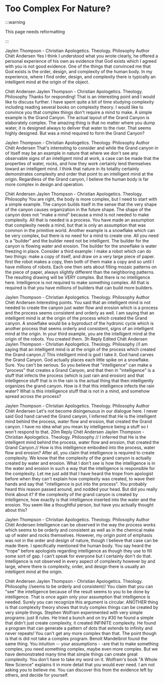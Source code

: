 # Too Complex For Nature?

:::warning

This page needs reformatting

:::


Jaylen Thompson - Christian Apologetics. Theology. Philosophy
Author
Chët Andersen Yes I think I understood what you wrote clearly, he offered a personal experience of his own as evidence that God exists which I agreed with you is not good evidence.
One of the things that convinced me that God exists is the order, design, and complexity of the human body. In my experience, where I find order, design, and complexity there is typically an intelligent mind at the origin of the object.

Chët Andersen
Jaylen Thompson - Christian Apologetics. Theology. Philosophy Thanks for responding! That is an interesting point and I would like to discuss further.
I have spent quite a bit of time studying complexity including reading several books on complexity theory. I would like to convince you that complex things don't require a mind to make.
A simple example is the Grand Canyon. The actual layout of the Grand Canyon is elaborately complex. The amazing thing is that no matter where you dump water, it is designed always to deliver that water to the river. That seems highly designed.
But was a mind required to form the Grand Canyon?


Jaylen Thompson - Christian Apologetics. Theology. Philosophy
Author
Chët Andersen That's interesting to consider and while the Grand canyon in of itself may be an example in nature that where we don't see any observable signs of an intelligent mind at work, a case can be made that the properties of water, rocks, and how they work certainly lend themselves toward an intelligent mind. I think that nature in its totality certainly demonstrates complexity and order that point to an intelligent mind at the origin.
Regardless of the Grand canyon, I believe the human body is far more complex in design and operation.



Chët Andersen
Jaylen Thompson - Christian Apologetics. Theology. Philosophy You are right, the body is more complex, but I need to start with a simple example.
The canyon builds itself in the sense that the very shape of the canyon causes organization in the future shape. The shape of the canyon does not "make a mind" because a mind is not needed to make complexity. All that is needed is a process. You have made an assumption that complexity needs a mind, but that is only an assumption that was common in the primitive world.
Another example is a snowflake which can be very complex, but there is no need for a mind to create one.
All you need is a "builder" and the builder need not be intelligent. The builder for the canyon is flowing water and erosion. The builder for the snowflake is water freezing in place.
Consider a third example: I make a robot which can do two things: make a copy of itself, and draw on a very large piece of paper. first the robot makes a copy, then both of them make a copy and so until I have millions of robots. Each one then sets about filling mozaic patterns on the piece of paper, always slightly different than the neighboring patterns. The resulting drawing will be VERY complex. But there is no intelligence here.
Intelligence is not required to make something complex. All that is required is that you have millions of builders that can build more builders.

Jaylen Thompson - Christian Apologetics. Theology. Philosophy
Author
Chët Andersen Interesting points. You said that an intelligent mind is not needed to create the canyon just water flow and erosion which is a process and the process seems consistent and orderly as well. I am saying that an intelligent mind is at the origin of the process which created the Grand canyon.
A snowflake would be a byproduct of the hydronic cycle which is another process that seems orderly and consistent, signs of an intelligent mind at the origin.
In your third example, you are the intelligent mind at the origin of the robots. You created them.
3h
Reply
Edited
Chët Andersen
Jaylen Thompson - Christian Apologetics. Theology. Philosophy //I am saying that an intelligent mind is at the origin of the process which created the Grand canyon.//
This intelligent mind is god I take it. God hand carves the Grand Canyon. God actually places each little spike on a snowflake. Sure. You can't be serious.
So you believe that "intelligence" can make a "process" that creates a Grand Canyon, and that then in "intelligence" is a stuff that infects the process (which is just rain and erosion) and that intelligence stuff that is in the rain is the actual thing that then intelligently organizes the grand canyon.
How is it that this intelligence infects the rain water? What is this intelligence stuff that is not in a mind, and somehow spread across the process?


Jaylen Thompson - Christian Apologetics. Theology. Philosophy
Author
Chët Andersen Let's not become disingenuous in our dialogue here. I never said God hand carved the Grand canyon, I inferred that He is the intelligent mind behind the process, water flow and erosion, that created the Grand canyon.
I have no idea what you mean by intelligence being a stuff so I won't respond to that.
20m
Reply
Chët Andersen
Jaylen Thompson - Christian Apologetics. Theology. Philosophy // I inferred that He is the intelligent mind behind the process, water flow and erosion, that created the Grand Canyon.//
How is this intelligence embodied into the process, water flow and erosion? After all, you claim that intelligence is required to create complexity. We know that the complexity of the grand canyon is actually created by water and erosion. What I don't see is how the intelligence is in the water and erosion in such a way that the intelligence is responsible for the complexity.
Let me just add that I have heard the trope from apologist before when they can't explain how complexity was created, to wave their hands and say that "intelligence is put into the process". You probably heard this reason passed around, and nodded your head. But did you really think about it? If the complexity of the grand canyon is created by intelligence, how exactly is that intelligence inserted into the water and the erosion. You seem like a thoughtful person, but have you actually thought about this?


Jaylen Thompson - Christian Apologetics. Theology. Philosophy
Author
Chët Andersen Intelligence can be observed in the way the process works which seems to be orderly and consistent as well as in the chemical make up of water and rocks themselves.
However, my origin point of emphasis was not in the order and design of nature, though I believe that case can be made there. I specifically mentioned the human body.
You say heard the "trope" before apologists regarding intelligence as though they use to fill some sort of gap. I can't speak for everyone but I certainly don't do that. Intelligence is not observed in every aspect of complexity however by and large, where there is complexity, order, and design there is usually an intelligent mind at the origin.


Chët Andersen
Jaylen Thompson - Christian Apologetics. Theology. Philosophy //seems to be orderly and consistent//
You claim that you can "see" the intelligence because of the result seems to you to be done by intelligence. That is once again only your assumption that intelligence is needed. Surely you can recognize this argument is circular.
ANOTHER thing is that complexity theory shows that truly complex things can be created by very simple things. Stephen Wolfram experimented with very simple programs: just 8 rules. He tried a bunch and on try #30 he found a simple that didn't just create complexity, it created INFINITE complexity. He found a program that can generate a pattern of dots that extends to infinity and never repeats! You can't get any more complex than that. The point though is that is did not take a complex program.
Benoit Mandelbrot found the same thing.
You intuition -- your assumptions - -are that to make something complex, you need something complex, maybe even more complex. But we have demonstrated many time that simple things can create great complexity. You don't have to take my word on it. Wolfram's book "A Whole New Science" explains it in more detail that you would ever need.
I am not asking you to believe me. You can discover this from the evidence left by others, and decide for yourself.



